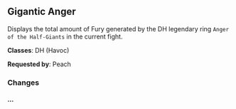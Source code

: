 ## Gigantic Anger

Displays the total amount of Fury generated by the DH legendary ring `Anger of
the Half-Giants` in the current fight.

**Classes**: DH (Havoc)

**Requested by**: Peach

### Changes

#### ...
